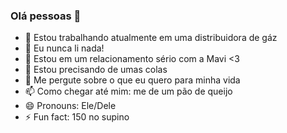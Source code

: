 ### Olá pessoas 👋

- 🔭 Estou trabalhando atualmente em uma distribuidora de gáz
- 🌱 Eu nunca li nada!
- 👯 Estou em um relacionamento sério com a Mavi <3
- 🤔 Estou precisando de umas colas
- 💬 Me pergute sobre o que eu quero para minha vida
- 📫 Como chegar até mim: me de um pão de queijo
- 😄 Pronouns: Ele/Dele 
- ⚡ Fun fact: 150 no supino
